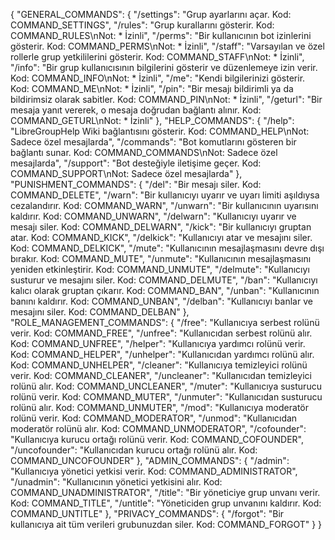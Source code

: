 {
"GENERAL\_COMMANDS": {
"/settings": "Grup ayarlarını açar. Kod: COMMAND\_SETTINGS",
"/rules": "Grup kurallarını gösterir. Kod: COMMAND\_RULES\nNot: \* İzinli",
"/perms": "Bir kullanıcının bot izinlerini gösterir. Kod: COMMAND\_PERMS\nNot: \* İzinli",
"/staff": "Varsayılan ve özel rollerle grup yetkililerini gösterir. Kod: COMMAND\_STAFF\nNot: \* İzinli",
"/info": "Bir grup kullanıcısının bilgilerini gösterir ve düzenlemeye izin verir. Kod: COMMAND\_INFO\nNot: \* İzinli",
"/me": "Kendi bilgilerinizi gösterir. Kod: COMMAND\_ME\nNot: \* İzinli",
"/pin": "Bir mesajı bildirimli ya da bildirimsiz olarak sabitler. Kod: COMMAND\_PIN\nNot: \* İzinli",
"/geturl": "Bir mesaja yanıt vererek, o mesaja doğrudan bağlantı alınır. Kod: COMMAND\_GETURL\nNot: \* İzinli"
},
"HELP\_COMMANDS": {
"/help": "LibreGroupHelp Wiki bağlantısını gösterir. Kod: COMMAND\_HELP\nNot: Sadece özel mesajlarda",
"/commands": "Bot komutlarını gösteren bir bağlantı sunar. Kod: COMMAND\_COMMANDS\nNot: Sadece özel mesajlarda",
"/support": "Bot desteğiyle iletişime geçer. Kod: COMMAND\_SUPPORT\nNot: Sadece özel mesajlarda"
},
"PUNISHMENT\_COMMANDS": {
"/del": "Bir mesajı siler. Kod: COMMAND\_DELETE",
"/warn": "Bir kullanıcıyı uyarır ve uyarı limiti aşıldıysa cezalandırır. Kod: COMMAND\_WARN",
"/unwarn": "Bir kullanıcının uyarısını kaldırır. Kod: COMMAND\_UNWARN",
"/delwarn": "Kullanıcıyı uyarır ve mesajı siler. Kod: COMMAND\_DELWARN",
"/kick": "Bir kullanıcıyı gruptan atar. Kod: COMMAND\_KICK",
"/delkick": "Kullanıcıyı atar ve mesajını siler. Kod: COMMAND\_DELKICK",
"/mute": "Kullanıcının mesajlaşmasını devre dışı bırakır. Kod: COMMAND\_MUTE",
"/unmute": "Kullanıcının mesajlaşmasını yeniden etkinleştirir. Kod: COMMAND\_UNMUTE",
"/delmute": "Kullanıcıyı susturur ve mesajını siler. Kod: COMMAND\_DELMUTE",
"/ban": "Kullanıcıyı kalıcı olarak gruptan çıkarır. Kod: COMMAND\_BAN",
"/unban": "Kullanıcının banını kaldırır. Kod: COMMAND\_UNBAN",
"/delban": "Kullanıcıyı banlar ve mesajını siler. Kod: COMMAND\_DELBAN"
},
"ROLE\_MANAGEMENT\_COMMANDS": {
"/free": "Kullanıcıya serbest rolünü verir. Kod: COMMAND\_FREE",
"/unfree": "Kullanıcıdan serbest rolünü alır. Kod: COMMAND\_UNFREE",
"/helper": "Kullanıcıya yardımcı rolünü verir. Kod: COMMAND\_HELPER",
"/unhelper": "Kullanıcıdan yardımcı rolünü alır. Kod: COMMAND\_UNHELPER",
"/cleaner": "Kullanıcıya temizleyici rolünü verir. Kod: COMMAND\_CLEANER",
"/uncleaner": "Kullanıcıdan temizleyici rolünü alır. Kod: COMMAND\_UNCLEANER",
"/muter": "Kullanıcıya susturucu rolünü verir. Kod: COMMAND\_MUTER",
"/unmuter": "Kullanıcıdan susturucu rolünü alır. Kod: COMMAND\_UNMUTER",
"/mod": "Kullanıcıya moderatör rolünü verir. Kod: COMMAND\_MODERATOR",
"/unmod": "Kullanıcıdan moderatör rolünü alır. Kod: COMMAND\_UNMODERATOR",
"/cofounder": "Kullanıcıya kurucu ortağı rolünü verir. Kod: COMMAND\_COFOUNDER",
"/uncofounder": "Kullanıcıdan kurucu ortağı rolünü alır. Kod: COMMAND\_UNCOFOUNDER"
},
"ADMIN\_COMMANDS": {
"/admin": "Kullanıcıya yönetici yetkisi verir. Kod: COMMAND\_ADMINISTRATOR",
"/unadmin": "Kullanıcının yönetici yetkisini alır. Kod: COMMAND\_UNADMINISTRATOR",
"/title": "Bir yöneticiye grup unvanı verir. Kod: COMMAND\_TITLE",
"/untitle": "Yöneticiden grup unvanını kaldırır. Kod: COMMAND\_UNTITLE"
},
"PRIVACY\_COMMANDS": {
"/forgot": "Bir kullanıcıya ait tüm verileri grubunuzdan siler. Kod: COMMAND\_FORGOT"
}
}
